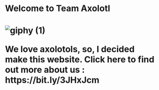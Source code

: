 <html>
<h1>Welcome to Team Axolotl<h1/>

![giphy (1)](https://user-images.githubusercontent.com/78974681/159978342-749de110-8c58-4261-b31f-93310b0faa14.gif) 
<p>We love axolotols, so, I decided make this website. Click here to find out more about us : https://bit.ly/3JHxJcm <p/>
<html/>
